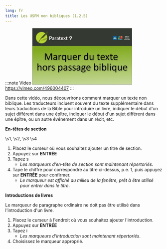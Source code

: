 ```yaml
---
lang: fr
title: Les USFM non bibliques (1.2.5)
---
```


:::note Video
[![ ](../../media/1.2.5.png)](https://vimeo.com/496004407)  
https://vimeo.com/496004407
:::

Dans cette vidéo, nous découvrirons comment marquer un texte non biblique. Les traducteurs incluent souvent du texte supplémentaire dans leurs traductions de la Bible pour introduire un livre, indiquer le début d'un sujet différent dans une épître, indiquer le début d'un sujet différent dans une épître, ou un autre événement dans un récit, etc.

**En-têtes de section**

\\s1, \\s2, \\s3 \\s4

1.  Placez le curseur où vous souhaitez ajouter un titre de section.
1.  Appuyez sur **ENTRÉE**
1.  Tapez s  
     -  *Les marqueurs d’en-tête de section sont maintenant répertoriés*.
1.  Tape le chiffre pour correspondre au titre ci-dessus, p.e. 1, puis appuyez sur **ENTRÉE** pour confirmer.  
     -  *Le marqueur est affiché au milieu de la fenêtre, prêt à être utilisé pour entrer dans le titre*.

**Introductions de livres**

Le marqueur de paragraphe ordinaire ne doit pas être utilisé dans l'introduction d'un livre.

1.  Placez le curseur à l'endroit où vous souhaitez ajouter l'introduction.
1.  Appuyez sur **ENTRÉE**
1.  Tapez i  
     -  *Les marqueurs d'introduction sont maintenant répertoriés*.
1.  Choisissez le marqueur approprié.

